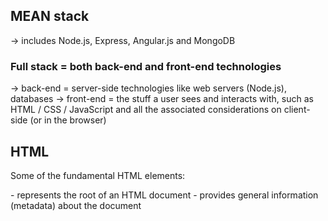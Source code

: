 ## MEAN stack
-> includes Node.js, Express, Angular.js and MongoDB

### Full stack = both back-end and front-end technologies
-> back-end = server-side technologies like web servers (Node.js), databases
-> front-end = the stuff a user sees and interacts with, such as HTML / CSS / JavaScript and all the associated considerations on client-side (or in the browser)

## HTML

Some of the fundamental HTML elements:

<html> - represents the root of an HTML document
<head> - provides general information (metadata) about the document
  <title> - defines the title of the document, shown in a browser's title bar
  <link> - specifies relationships between the current document and an external resource
<body> - represents the content of an HTML document
<h1>, <h2>, ... Heading elements implement six levels of document headings
<p> - represents a paragraph of text
<div> - Division Element, generic container for flow content
<ol>, <ul> list of items with, or without numerical ordering
  <li> - represents an item in a list
<a> - anchor element; defines a hyperlink to a location or page on the Web
<table> - display a data table. Note: not to be used for layout
  <tr> - a table row
  <td> - a cell in a table row

[MDN Reference](https://developer.mozilla.org/en-US/docs/Web/HTML/Element)

## CSS
>!! An element can have 0 to n classes -> Classes imply stylistic or behavioral properties about an element

>IDs may be used when you have a unique element such as a call to action that is styled and/or behaves very differently than other elements on a page or website.
>
>IDs also need be used when you need to reference them from the URL using the anchor hash value (also called the page fragment)

  ### Best practices
  * Use classes most of the time
  * Use neither unless necessary
    * You can always target any element without giving it a class or ID
    *  However, if the CSS selector that will need to be written in order to accurately target the element is too verbose, then you should consider classifying the element

## Event-driven architecture (EDA)

> When `X` happens, then do `Y`

-> On the client side (browser), we have the DOM, which has events such as onClick, onFocus, onLoad, as well as custom events. (jQuery is a library for client-side events)

-> On the server side, Node.js provides an EventEmitter class that is basis for event-driven patterns

## Event propagation
  ### - Bubbling and Capturing
    Since DOM elements are nested within other elements, in a tree-like structure, events that affects a child element bubble up through its parents.

    It is possible to prevent an event from continuing its propagation at any stage using stopPropagation(). *Don’t stop bubbling without a need!*

    When an event happens on an element, it first runs the handlers on it, then on its parent, then all the way up on other ancestors => on nested handlers, it will run all handlers from the most nested to the last

>   Most events bubble -> a focus event and some select others are exceptions

In the DOM:
this – is the “current” element, the one that has a currently running handler on it
event.target – is the “target” element that initiated the event, it doesn’t change through the bubbling process

[MDN DOM events reference](https://developer.mozilla.org/en-US/docs/Web/Events)

## jQuery
- fixes browser compatibility issues
- wraps native JS code in a cleaner API

## Events
Actions are constantly occurring on a webpage, but the developer is only notified about them if they're listening for them. Listening for an event basically means you're waiting for the browser to tell you that a specific event has occurred and then you'll specify how the page should react.

To specify to the browser what to do when an event occurs, you provide a function, also known as an event handler. This function is executed whenever the event occurs (or until the event is unbound).

-> obtrusive JS = using inline handlers
-> unobtrusive JS = separating HTML form JS (Best practice!)
